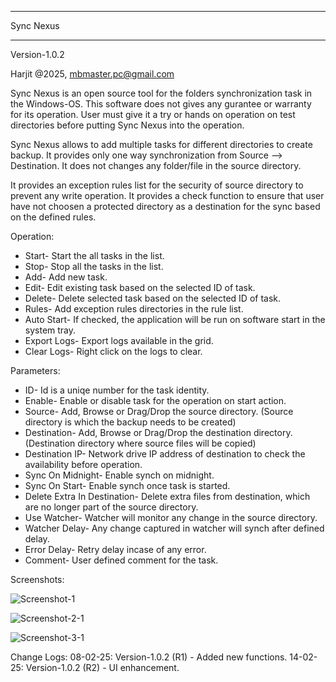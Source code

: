 *****************
Sync Nexus
*****************

Version-1.0.2

Harjit @2025, mbmaster.pc@gmail.com

Sync Nexus is an open source tool for the folders synchronization task in the Windows-OS.  This software does not gives any gurantee or warranty for its operation. User must give it a try or hands on operation on test directories before putting Sync Nexus into the operation.

Sync Nexus allows to add multiple tasks for different directories to create backup. It provides only one way synchronization from Source --> Destination. It does not changes any folder/file in the source directory. 

It provides an exception rules list for the security of source directory to prevent any write operation. It provides a check function to ensure that user have not choosen a protected directory as a destination for the sync based on the defined rules.

Operation:

 - Start- Start the all tasks in the list.
 - Stop- Stop all the tasks in the list.
 - Add- Add new task.
 - Edit- Edit existing task based on the selected ID of task. 
 - Delete- Delete selected task based on the selected ID of task. 
 - Rules- Add exception rules directories in the rule list.
 - Auto Start- If checked, the application will be run on software start in the system tray.
 - Export Logs- Export logs available in the grid.
 - Clear Logs- Right click on the logs to clear.

Parameters:

- ID- Id is a uniqe number for the task identity.
- Enable- Enable or disable task for the operation on start action.
- Source- Add, Browse or Drag/Drop the source directory. (Source directory is which the backup needs to be created)
- Destination- Add, Browse or Drag/Drop the destination directory. (Destination directory where source files will be copied)
- Destination IP- Network drive IP address of destination to check the availability before operation.
- Sync On Midnight- Enable synch on midnight.
- Sync On Start- Enable synch once task is started.
- Delete Extra In Destination- Delete extra files from destination, which are no longer part of the source directory.
- Use Watcher- Watcher will monitor any change in the source directory.
- Watcher Delay- Any change captured in watcher will synch after defined delay.
- Error Delay- Retry delay incase of any error.
- Comment- User defined comment for the task.     
            
Screenshots:

![Screenshot-1](https://github.com/user-attachments/assets/8ed97b65-663e-4f28-9315-739a66d45138)

![Screenshot-2-1](https://github.com/user-attachments/assets/26a4b3ab-2eb7-46d9-b35b-e733bb88a6d5)

![Screenshot-3-1](https://github.com/user-attachments/assets/46a067a2-51d4-4fbd-a6db-39be034d5e8b)


Change Logs:
08-02-25: Version-1.0.2 (R1) - Added new functions.
14-02-25: Version-1.0.2 (R2) - UI enhancement.

